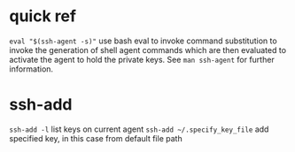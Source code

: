 # quick ref  

`eval "$(ssh-agent -s)"`  use bash eval to invoke command substitution to invoke the generation of shell agent commands which are then evaluated to activate the agent to hold the private keys. See `man ssh-agent` for further information.  

# ssh-add  

`ssh-add -l` list keys on current agent 
`ssh-add ~/.specify_key_file` add specified key, in this case from default file path  
